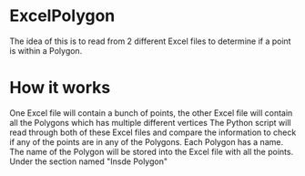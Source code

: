 # ExcelPolygon
The idea of this is to read from 2 different Excel files to determine if a point is within a Polygon.
# How it works
One Excel file will contain a bunch of points, the other Excel file will contain all the Polygons which has multiple different vertices
The Python script will read through both of these Excel files and compare the information to check if any of the points are in any of the Polygons.
Each Polygon has a name. The name of the Polygon will be stored into the Excel file with all the points. Under the section named "Insde Polygon"

